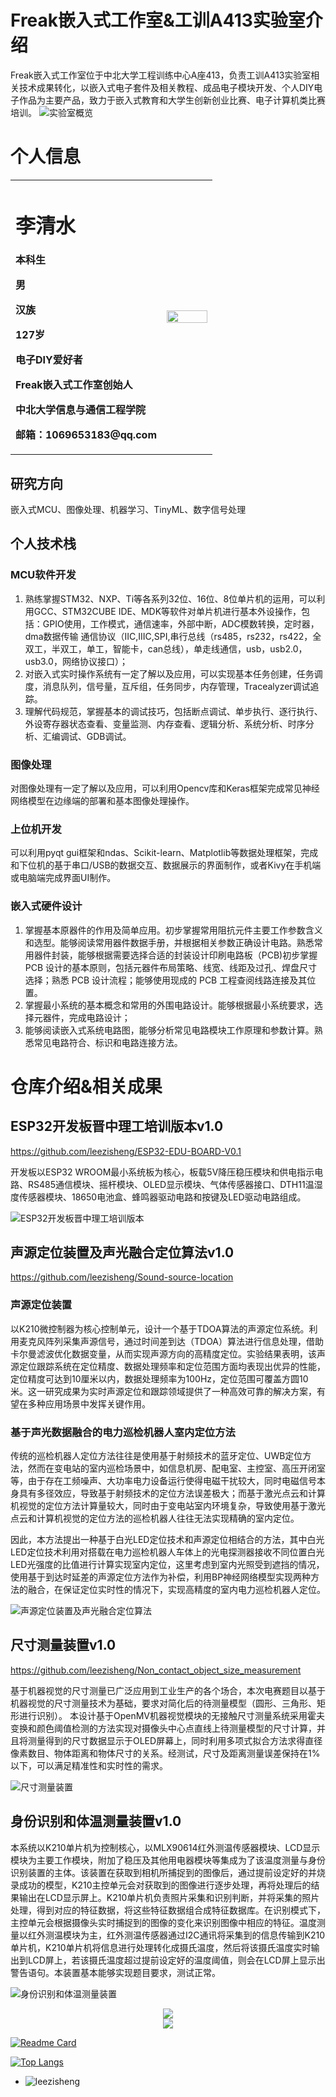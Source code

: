 # Freak嵌入式工作室&工训A413实验室介绍
  Freak嵌入式工作室位于中北大学工程训练中心A座413，负责工训A413实验室相关技术成果转化，以嵌入式电子套件及相关教程、成品电子模块开发、个人DIY电子作品为主要产品，致力于嵌入式教育和大学生创新创业比赛、电子计算机类比赛培训。
![实验室概览](https://github.com/leezisheng/leezisheng/blob/main/111.png)
# 个人信息
<table border="0">
  <tr>
    <td width="75%">
      <h1>李清水</h1>
      <p><b>本科生</b></p>
      <p><b>男</b></p>
      <p><b>汉族</b></p>
      <p><b>127岁</b></p>
      <p><b>电子DIY爱好者</b></p>
      <p><b>Freak嵌入式工作室创始人</b></p>
      <p><b>中北大学信息与通信工程学院</b></p>
      <p><b>邮箱：1069653183@qq.com</b></p>
    </td>
    <td width="50%">
      <img src="/6c2cb8b88dd6c158fcfbca3181094fa.png" width="100%">      
    </td>
  </tr>
</table>

## 研究方向
  嵌入式MCU、图像处理、机器学习、TinyML、数字信号处理
## 个人技术栈
### MCU软件开发
  1. 熟练掌握STM32、NXP、Ti等各系列32位、16位、8位单片机的运用，可以利用GCC、STM32CUBE IDE、MDK等软件对单片机进行基本外设操作，包括：GPIO使用，工作模式，通信速率，外部中断，ADC模数转换，定时器，dma数据传输 通信协议（IIC,IIIC,SPI,串行总线（rs485，rs232，rs422，全双工，半双工，单工，智能卡，can总线），单走线通信，usb，usb2.0，usb3.0，网络协议接口）；
  2. 对嵌入式实时操作系统有一定了解以及应用，可以实现基本任务创建，任务调度，消息队列，信号量，互斥组，任务同步，内存管理，Tracealyzer调试追踪。
  3. 理解代码规范，掌握基本的调试技巧，包括断点调试、单步执行、逐行执行、外设寄存器状态查看、变量监测、内存查看、逻辑分析、系统分析、时序分析、汇编调试、GDB调试。
### 图像处理
  对图像处理有一定了解以及应用，可以利用Opencv库和Keras框架完成常见神经网络模型在边缘端的部署和基本图像处理操作。 
### 上位机开发
  可以利用pyqt gui框架和ndas、Scikit-learn、Matplotlib等数据处理框架，完成和下位机的基于串口/USB的数据交互、数据展示的界面制作，或者Kivy在手机端或电脑端完成界面UI制作。 
### 嵌入式硬件设计
  1. 掌握基本原器件的作用及简单应用。初步掌握常用阻抗元件主要工作参数含义和选型。能够阅读常用器件数据手册，并根据相关参数正确设计电路。熟悉常用器件封装，能够根据需要选择合适的封装设计印刷电路板（PCB)初步掌握 PCB 设计的基本原则，包括元器件布局策略、线宽、线距及过孔、焊盘尺寸选择；熟悉 PCB 设计流程；能够使用现成的 PCB 工程查阅线路连接及其位置。
  2. 掌握最小系统的基本概念和常用的外围电路设计。能够根据最小系统要求，选择元器件，完成电路设计；
  3. 能够阅读嵌入式系统电路图，能够分析常见电路模块工作原理和参数计算。熟悉常见电路符合、标识和电路连接方法。
# 仓库介绍&相关成果
## ESP32开发板晋中理工培训版本v1.0
https://github.com/leezisheng/ESP32-EDU-BOARD-V0.1

开发板以ESP32 WROOM最小系统板为核心，板载5V降压稳压模块和供电指示电路、RS485通信模块、摇杆模块、OLED显示模块、气体传感器接口、DTH11温湿度传感器模块、18650电池盒、蜂鸣器驱动电路和按键及LED驱动电路组成。

![ESP32开发板晋中理工培训版本](https://github.com/leezisheng/leezisheng/blob/main/000.png)

## 声源定位装置及声光融合定位算法v1.0
https://github.com/leezisheng/Sound-source-location

### 声源定位装置

以K210微控制器为核心控制单元，设计一个基于TDOA算法的声源定位系统。利用麦克风阵列采集声源信号，通过时间差到达（TDOA）算法进行信息处理，借助卡尔曼滤波优化数据变量，从而实现声源方向的高精度定位。实验结果表明，该声源定位跟踪系统在定位精度、数据处理频率和定位范围方面均表现出优异的性能，定位精度可达到10厘米以内，数据处理频率为100Hz，定位范围可覆盖方圆10米。这一研究成果为实时声源定位和跟踪领域提供了一种高效可靠的解决方案，有望在多种应用场景中发挥关键作用。

### 基于声光数据融合的电力巡检机器人室内定位方法

传统的巡检机器人定位方法往往是使用基于射频技术的蓝牙定位、UWB定位方法，然而在变电站的室内巡检场景中，如信息机房、配电室、主控室、高压开闭室等，由于存在工频噪声、大功率电力设备运行使得电磁干扰较大，同时电磁信号本身具有多径效应，导致基于射频技术的定位方法误差极大；而基于激光点云和计算机视觉的定位方法计算量较大，同时由于变电站室内环境复杂，导致使用基于激光点云和计算机视觉的定位方法的巡检机器人往往无法实现精确的室内定位。

因此，本方法提出一种基于白光LED定位技术和声源定位相结合的方法，其中白光LED定位技术利用对搭载在电力巡检机器人车体上的光电探测器接收不同位置白光LED光强度的比值进行计算实现室内定位，这里考虑到室内光照受到遮挡的情况，使用基于到达时延差的声源定位方法作为补偿，利用BP神经网络模型实现两种方法的融合，在保证定位实时性的情况下，实现高精度的室内电力巡检机器人定位。

![声源定位装置及声光融合定位算法](https://github.com/leezisheng/leezisheng/blob/main/001.png)

## 尺寸测量装置v1.0

https://github.com/leezisheng/Non_contact_object_size_measurement

基于机器视觉的尺寸测量已广泛应用到工业生产的各个场合，本次电赛题目以基于机器视觉的尺寸测量技术为基础，要求对简化后的待测量模型（圆形、三角形、矩形进行识别）。
本设计基于OpenMV机器视觉模块的无接触尺寸测量系统采用霍夫变换和颜色阈值检测的方法实现对摄像头中心点直线上待测量模型的尺寸计算，并且将测量得到的尺寸数据显示于OLED屏幕上，同时利用多项式拟合方法求得直径像素数目、物体距离和物体尺寸的关系。经测试，尺寸及距离测量误差保持在1%以下，可以满足精准性和实时性的需求。

![尺寸测量装置](https://github.com/leezisheng/leezisheng/blob/main/002.png)

## 身份识别和体温测量装置v1.0

本系统以K210单片机为控制核心，以MLX90614红外测温传感器模块、LCD显示模块为主要工作模块，附加了稳压及其他用电器模块等集成为了该温度测量与身份识别装置的主体。该装置在获取到相机所捕捉到的图像后，通过提前设定好的并烧录成功的模型，K210主控单元会对获取到的图像进行逐步处理，再将处理后的结果输出在LCD显示屏上。K210单片机负责照片采集和识别判断，并将采集的照片处理，得到对应的特征数据，将这些特征数据组合成特征数据库。在识别模式下，主控单元会根据摄像头实时捕捉到的图像的变化来识别图像中相应的特征。温度测量以红外测温模块为主，红外测温传感器通过I2C通讯将采集到的信息传输到K210单片机，K210单片机将信息进行处理转化成摄氏温度，然后将该摄氏温度实时输出到LCD屏上，若该摄氏温度超过提前设定好的温度阈值，则会在LCD屏上显示出警告语句。本装置基本能够实现题目要求，测试正常。

![身份识别和体温测量装置](https://github.com/leezisheng/leezisheng/blob/main/003.png)













<div align="center"> <img src="https://github-readme-activity-graph.vercel.app/graph?username=leezisheng&theme=xcode" /> </div>
<div align="center"> <img src="https://github-readme-streak-stats.herokuapp.com/?user=leezisheng" /> </div>

[![Readme Card](https://github-readme-stats.vercel.app/api?username=leezisheng&show_icons=true&title_color=ffffff&icon_color=bb2acf&text_color=daf7dc&bg_color=151515)](https://github.com/anuraghazra/github-readme-stats)

[![Top Langs](https://github-readme-stats.vercel.app/api/top-langs/?username=leezisheng&layout=compact&exclude_repo=leezisheng.github.io&title_color=ffffff&icon_color=bb2acf&text_color=daf7dc&bg_color=151515)](https://github.com/anuraghazra/github-readme-stats)

+ ![leezisheng](https://komarev.com/ghpvc/?username=leezisheng)
